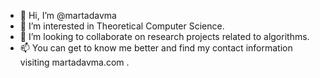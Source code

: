 - 👋 Hi, I’m @martadavma
- 👀 I’m interested in Theoretical Computer Science.
- 💞️ I’m looking to collaborate on research projects related to algorithms.
- 📫 You can get to know me better and find my contact information visiting martadavma.com .

<!---
martadavma/martadavma is a ✨ special ✨ repository because its `README.md` (this file) appears on your GitHub profile.
You can click the Preview link to take a look at your changes.
--->
